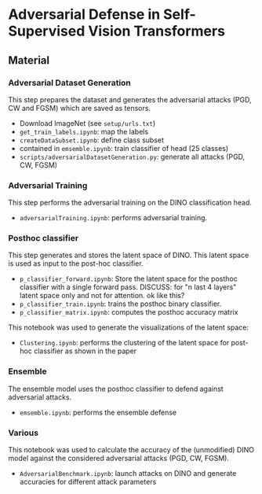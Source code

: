 # Adversarial Defense in Self-Supervised Vision Transformers

## Material

### Adversarial Dataset Generation

This step prepares the dataset and generates the adversarial attacks (PGD, CW and FGSM) which are saved as tensors. 

- Download ImageNet (see `setup/urls.txt`)
- `get_train_labels.ipynb`: map the labels
- `createDataSubset.ipynb`: define class subset
- contained in `emsemble.ipynb`: train classifier of head (25 classes)
- `scripts/adversarialDatasetGeneration.py`: generate all attacks (PGD, CW, FGSM)

### Adversarial Training

This step performs the adversarial training on the DINO classification head.

- `adversarialTraining.ipynb`: performs adversarial training.

### Posthoc classifier

This step generates and stores the latent space of DINO. This latent space is used as input to the post-hoc classifier.

- `p_classifier_forward.ipynb`: Store the latent space for the posthoc classifier with a single forward pass. DISCUSS: for "n last 4 layers" latent space only and not for attention. ok like this?
- `p_classifier_train.ipynb`: trains the posthoc binary classifier.
- `p_classifier_matrix.ipynb`: computes the posthoc accuracy matrix

This notebook was used to generate the visualizations of the latent space:

- `Clustering.ipynb`: performs the clustering of the latent space for post-hoc classifier as shown in the paper

### Ensemble

The ensemble model uses the posthoc classifier to defend against adversarial attacks.

- `emsemble.ipynb`: performs the ensemble defense

### Various

This notebook was used to calculate the accuracy of the (unmodified) DINO model against the considered adversarial attacks (PGD, CW, FGSM).

- `AdversarialBenchmark.ipynb`: launch attacks on DINO and generate accuracies for different attack parameters
